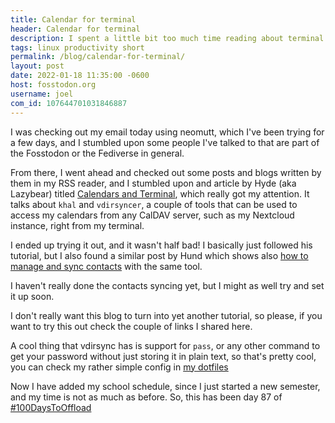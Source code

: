 ```yaml
---
title: Calendar for terminal
header: Calendar for terminal
description: I spent a little bit too much time reading about terminal tools in my RSS reader, so I guess the calendar was next
tags: linux productivity short
permalink: /blog/calendar-for-terminal/
layout: post
date: 2022-01-18 11:35:00 -0600
host: fosstodon.org
username: joel
com_id: 107644701031846887
---
```


I was checking out my email today using neomutt, which I've been trying for a few days, and I stumbled upon some people I've talked to that are part of the Fosstodon or the Fediverse in general.

From there, I went ahead and checked out some posts and blogs written by them in my RSS reader, and I stumbled upon and article by Hyde (aka Lazybear) titled [Calendars and Terminal](https://lazybear.io/posts/calendars-and-terminals/), which really got my attention. It talks about `khal` and `vdirsyncer`, a couple of tools that can be used to access my calendars from any CalDAV server, such as my Nextcloud instance, right from my terminal.

I ended up trying it out, and it wasn't half bad! I basically just followed his tutorial, but I also found a similar post by Hund which shows also [how to manage and sync contacts](https://hund.tty1.se/2020/08/12/how-to-sync-and-manage-your-caldav-and-carddav-via-the-terminal.html) with the same tool.

I haven't really done the contacts syncing yet, but I might as well try and set it up soon.

I don't really want this blog to turn into yet another tutorial, so please, if you want to try this out check the couple of links I shared here.

A cool thing that vdirsync has is support for `pass`, or any other command to get your password without just storing it in plain text, so that's pretty cool, you can check my rather simple config in [my dotfiles](https://tildegit.org/chrono/dotfiles)

Now I have added my school schedule, since I just started a new semester, and my time is not as much as before. So, this has been day 87 of [#100DaysToOffload](https://100daystooffload.com)

